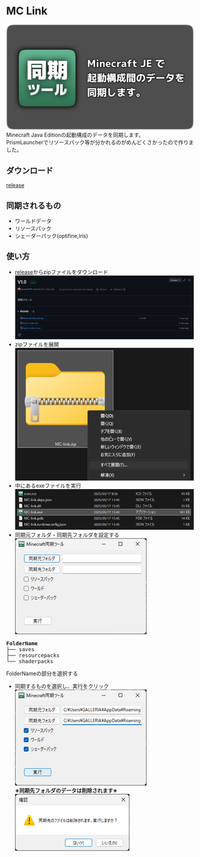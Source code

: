 # MC Link 
![バナー](imgs/banner.png)
Minecraft Java Editionの起動構成のデータを同期します。  
PrismLauncherでリソースパック等が分かれるのがめんどくさかったので作りました。

## ダウンロード
[release](https://github.com/naoano0415/Minecraft_link_tool/releases/tag/MCLink)

## 同期されるもの
- ワールドデータ
- リソースパック
-  シェーダーパック(optifine,Iris)
## 使い方
- [release](https://github.com/naoano0415/Minecraft_link_tool/releases/tag/MCLink)からzipファイルをダウンロード
  ![s1](imgs/s1.png)
- zipファイルを展開  
  ![s2](imgs/s2.png)
- 中にあるexeファイルを実行  
  ![s3](imgs/s3.png)
- 同期元フォルダ・同期先フォルダを設定する  
  ![s4](imgs/s4.png)
<pre>
<b>FolderName</b>
├── saves
├── resourcepacks
└── shaderpacks
</pre>  
  FolderNameの部分を選択する
- 同期するものを選択し、実行をクリック  
  ![s5](imgs/s5.png)  
  <b>※同期先フォルダのデータは削除されます※</b>  
  ![s6](imgs/s6.png)
